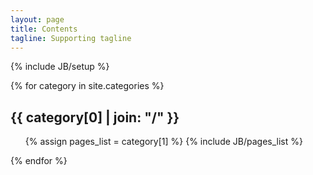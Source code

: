 ```yaml
---
layout: page
title: Contents
tagline: Supporting tagline
---
```

{% include JB/setup %}

{% for category in site.categories %} 
  <h2 id="{{ category[0] }}-ref">{{ category[0] | join: "/" }}</h2>
  <ul>
    {% assign pages_list = category[1] %}
    {% include JB/pages_list %}
  </ul>
{% endfor %}
